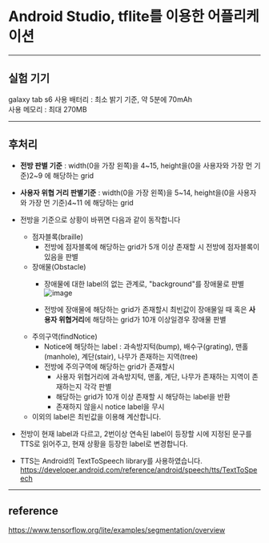 # Android Studio, tflite를 이용한 어플리케이션
***

## 실험 기기
galaxy tab s6
사용 배터리 : 최소 밝기 기준, 약 5분에 70mAh<br>
사용 메모리 : 최대 270MB
***

## 후처리
- **전방 판별 기준** : width(0을 가장 왼쪽)을 4\~15, height을(0을 사용자와 가장 먼 기준)2\~9 에 해당하는 grid


- **사용자 위협 거리 판별기준** : width(0을 가장 왼쪽)을 5\~14, height을(0을 사용자와 가장 먼 기준)4\~11 에 해당하는 grid


- 전방을 기준으로 상황이 바뀌면 다음과 같이 동작합니다
  - 점자블록(braille)
    -  전방에 점자블록에 해당하는 grid가 5개 이상 존재할 시 전방에 점자블록이 있음을 판별
  - 장애물(Obstacle)
    - 장애물에 대한 label의 없는 관계로, "background"를 장애물로 판별
    ![image](https://user-images.githubusercontent.com/71861842/147430047-98ec6f62-298f-4dea-be1b-c6125486065e.png)

    - 전방에 장애물에 해당하는 grid가 존재할시 최빈값이 장애물일 때 혹은 **사용자 위협거리**에 해당하는 grid가 10개 이상일경우 장애물 판별
  - 주의구역(findNotice)
    - Notice에 해당하는 label : 과속방지턱(bump), 배수구(grating), 맨홀(manhole), 계단(stair), 나무가 존재하는 지역(tree)
    - 전방에 주의구역에 해당하는 grid가 존재할시 
      - 사용자 위협거리에 과속방지턱, 맨홀, 계단, 나무가 존재하는 지역이 존재하는지 각각 판별
      - 해당하는 grid가 10개 이상 존재할 시 해당하는 label을 반환
      - 존재하지 않을시 notice label을 무시
  - 이외의 label은 최빈값을 이용해 계산합니다.


- 전방이 현재 label과 다르고, 2번이상 연속된 label이 등장할 시에 지정된 문구를 TTS로 읽어주고, 현재 상황을 등장한 label로 변경합니다.
- TTS는 Android의 TextToSpeech library를 사용하였습니다. https://developer.android.com/reference/android/speech/tts/TextToSpeech
***

## reference
https://www.tensorflow.org/lite/examples/segmentation/overview
